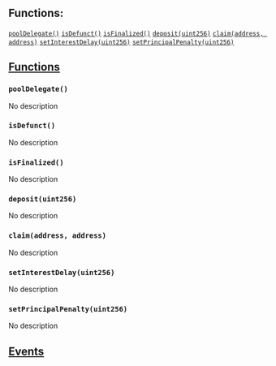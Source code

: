 

## Functions:
[`poolDelegate()`](#IPool-poolDelegate--)
[`isDefunct()`](#IPool-isDefunct--)
[`isFinalized()`](#IPool-isFinalized--)
[`deposit(uint256)`](#IPool-deposit-uint256-)
[`claim(address, address)`](#IPool-claim-address-address-)
[`setInterestDelay(uint256)`](#IPool-setInterestDelay-uint256-)
[`setPrincipalPenalty(uint256)`](#IPool-setPrincipalPenalty-uint256-)


## <u>Functions</u>

### `poolDelegate()`
No description

### `isDefunct()`
No description

### `isFinalized()`
No description

### `deposit(uint256)`
No description

### `claim(address, address)`
No description

### `setInterestDelay(uint256)`
No description

### `setPrincipalPenalty(uint256)`
No description

## <u>Events</u>
